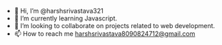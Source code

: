 - 👋 Hi, I’m @harshsrivastava321
- 🌱 I’m currently learning Javascript.
- 💞️ I’m looking to collaborate on projects related to web development.
- 📫 How to reach me harshsrivastava8090824712@gmail.com

<!---
harshsrivastava321/harshsrivastava321 is a ✨ special ✨ repository because its `README.md` (this file) appears on your GitHub profile.
You can click the Preview link to take a look at your changes.
--->
